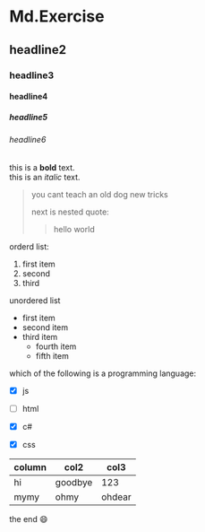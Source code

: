 # Md.Exercise
## headline2
### headline3
#### headline4
##### headline5
###### headline6

this is a **bold** text.  
this is an *italic* text.  

>you cant teach an old dog new tricks
>
>next is nested quote:
>> hello world

orderd list:

1. first item
2. second
3. third 

unordered list
- first item
- second item
- third item
  - fourth item
  - fifth item


which of the following is a programming language:

- [x] js
- [ ] html
- [x] c#  
- [x] css


| column | col2 | col3|
|---  |--- | --- |
| hi | goodbye | 123 |
| mymy | ohmy | ohdear |


the end :smile:
